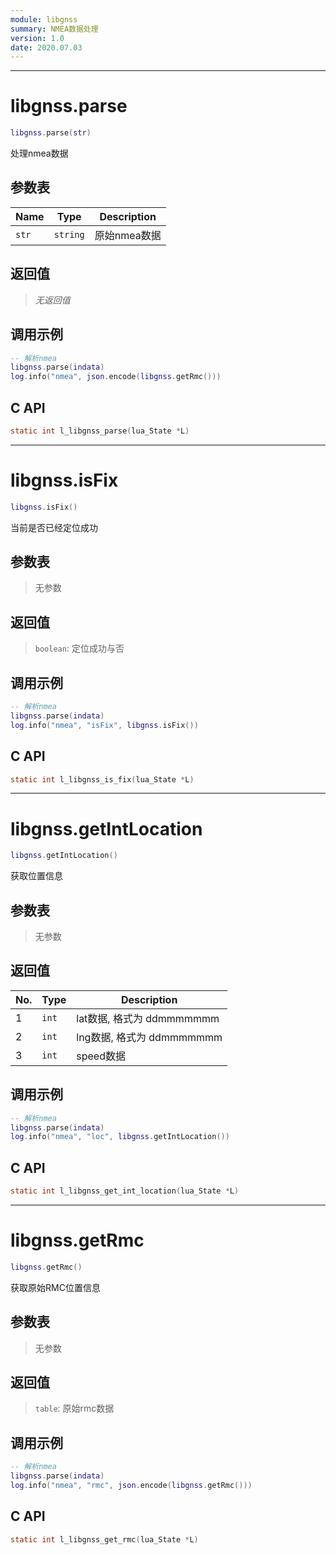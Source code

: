 ```yaml
---
module: libgnss
summary: NMEA数据处理
version: 1.0
date: 2020.07.03
---
```


--------------------------------------------------
# libgnss.parse

```lua
libgnss.parse(str)
```

处理nmea数据

## 参数表

Name | Type | Description
-----|------|--------------
`str`|`string`| 原始nmea数据

## 返回值

> *无返回值*

## 调用示例

```lua
-- 解析nmea
libgnss.parse(indata)
log.info("nmea", json.encode(libgnss.getRmc()))
```

## C API

```c
static int l_libgnss_parse(lua_State *L)
```


--------------------------------------------------
# libgnss.isFix

```lua
libgnss.isFix()
```

当前是否已经定位成功

## 参数表

> 无参数

## 返回值

> `boolean`: 定位成功与否

## 调用示例

```lua
-- 解析nmea
libgnss.parse(indata)
log.info("nmea", "isFix", libgnss.isFix())
```

## C API

```c
static int l_libgnss_is_fix(lua_State *L)
```


--------------------------------------------------
# libgnss.getIntLocation

```lua
libgnss.getIntLocation()
```

获取位置信息

## 参数表

> 无参数

## 返回值

No. | Type | Description
----|------|--------------
1 |`int`| lat数据, 格式为 ddmmmmmmm
2 |`int`| lng数据, 格式为 ddmmmmmmm
3 |`int`| speed数据

## 调用示例

```lua
-- 解析nmea
libgnss.parse(indata)
log.info("nmea", "loc", libgnss.getIntLocation())
```

## C API

```c
static int l_libgnss_get_int_location(lua_State *L)
```


--------------------------------------------------
# libgnss.getRmc

```lua
libgnss.getRmc()
```

获取原始RMC位置信息

## 参数表

> 无参数

## 返回值

> `table`: 原始rmc数据

## 调用示例

```lua
-- 解析nmea
libgnss.parse(indata)
log.info("nmea", "rmc", json.encode(libgnss.getRmc()))
```

## C API

```c
static int l_libgnss_get_rmc(lua_State *L)
```


